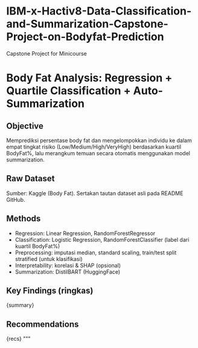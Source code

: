 # IBM-x-Hactiv8-Data-Classification-and-Summarization-Capstone-Project-on-Bodyfat-Prediction
Capstone Project for Minicourse 

# Body Fat Analysis: Regression + Quartile Classification + Auto-Summarization

## Objective
Memprediksi persentase body fat dan mengelompokkan individu ke dalam empat tingkat risiko (Low/Medium/High/VeryHigh) 
berdasarkan kuartil BodyFat%, lalu merangkum temuan secara otomatis menggunakan model summarization.

## Raw Dataset
Sumber: Kaggle (Body Fat). Sertakan tautan dataset asli pada README GitHub.

## Methods
- Regression: Linear Regression, RandomForestRegressor
- Classification: Logistic Regression, RandomForestClassifier (label dari kuartil BodyFat%)
- Preprocessing: imputasi median, standard scaling, train/test split stratified (untuk klasifikasi)
- Interpretability: korelasi & SHAP (opsional)
- Summarization: DistilBART (HuggingFace)

## Key Findings (ringkas)
{summary}

## Recommendations
{recs}
"""
